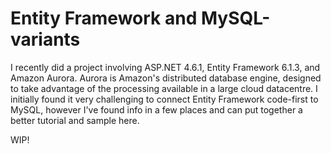 # Entity Framework and MySQL-variants
I recently did a project involving ASP.NET 4.6.1, Entity Framework 6.1.3, and Amazon Aurora. Aurora is Amazon's distributed database engine, designed to take advantage of the processing available in a large cloud datacentre. I initially found it very challenging to connect Entity Framework code-first to MySQL, however I've found info in a few places and can put together a better tutorial and sample here.

WIP!